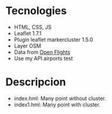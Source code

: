 # Tecnologies

- HTML, CSS, JS
- Leaflet 1.7.1
- Plugin leaflet markercluster 1.5.0
- Layer OSM
- Data from [Open Flights](https://openflights.org/data.html)
- Use my API airports test

# Descripcion

- index.hml: Many point without cluster.
- index1.hml: Many point with cluster.